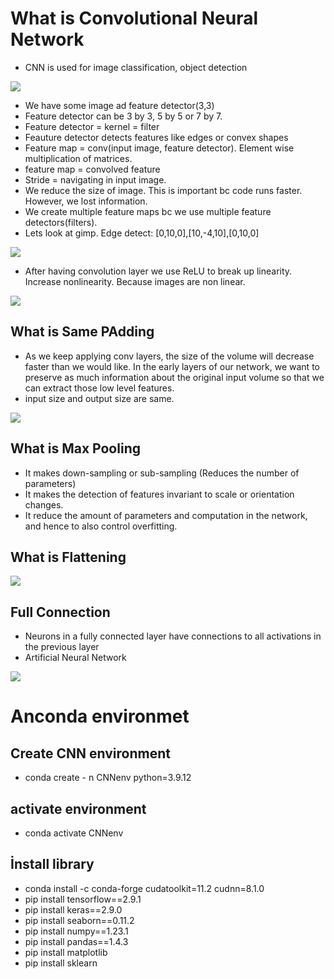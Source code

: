 # What is Convolutional Neural Network
* CNN is used for image classification, object detection

![](https://preview.ibb.co/nRkBpp/gec2.jpg)

* We have some image ad feature detector(3,3)
* Feature detector can be 3 by 3, 5 by 5 or 7 by 7.
* Feature detector = kernel = filter
* Feauture detector detects features like edges or convex shapes
* Feature map = conv(input image, feature detector). Element wise multiplication of matrices.
* feature map = convolved feature
* Stride = navigating in input image.
* We reduce the size of image. This is important bc code runs faster. However, we lost information.
* We create multiple feature maps bc we use multiple feature detectors(filters).
* Lets look at gimp. Edge detect: [0,10,0],[10,-4,10],[0,10,0]

![](https://image.ibb.co/m4FQC9/gec.jpg)

* After having convolution layer we use ReLU to break up linearity. Increase nonlinearity. Because images are non linear.

![](https://preview.ibb.co/gbcQvU/RELU.jpg)

## What is Same PAdding
* As we keep applying conv layers, the size of the volume will decrease faster than we would like. In the early layers of our network, we want to preserve as much information about the original input volume so that we can extract those low level features.
* input size and output size are same.

![](https://preview.ibb.co/noH5Up/padding.jpg)

## What is Max Pooling
* It makes down-sampling or sub-sampling (Reduces the number of parameters)
* It makes the detection of features invariant to scale or orientation changes.
* It reduce the amount of parameters and computation in the network, and hence to also control overfitting.
## What is Flattening 

![](https://image.ibb.co/c7eVvU/flattenigng.jpg)

## Full Connection
* Neurons in a fully connected layer have connections to all activations in the previous layer
* Artificial Neural Network

![](https://preview.ibb.co/evzsAU/fullyc.jpg)
# Anconda environmet

## Create CNN environment 

* conda create - n CNNenv python=3.9.12

## activate environment
 
* conda activate CNNenv

## İnstall library

* conda install -c conda-forge cudatoolkit=11.2 cudnn=8.1.0
* pip install tensorflow==2.9.1
* pip install keras==2.9.0
* pip install seaborn==0.11.2
* pip install numpy==1.23.1
* pip install pandas==1.4.3 
* pip install matplotlib
* pip install sklearn
	
